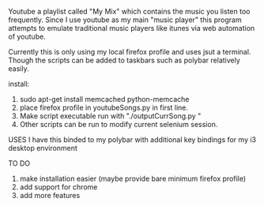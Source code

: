 Youtube a playlist called "My Mix" which contains the music you listen too
frequently. Since I use youtube as my main "music player" this program
attempts to emulate traditional music players like itunes via web automation of
youtube.


Currently this is only using my local firefox  profile and uses jsut a terminal.
Though the scripts can be added to taskbars such as polybar relatively easily.



install:
1. sudo apt-get install memcached python-memcache
2. place firefox profile in youtubeSongs.py in first line.
3. Make script executable run with "./outputCurrSong.py <gmail-password>"
4. Other scripts can be run to modify current selenium session.


USES
I have this binded to my polybar with additional key bindings for my i3
desktop environment

TO DO
1. make installation easier (maybe provide bare minimum firefox profile)
2. add support for chrome
3. add more features 




